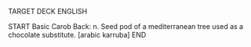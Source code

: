 TARGET DECK
ENGLISH

START
Basic
Carob
Back: n. Seed pod of a mediterranean tree used as a chocolate substitute. [arabic karruba]
END
